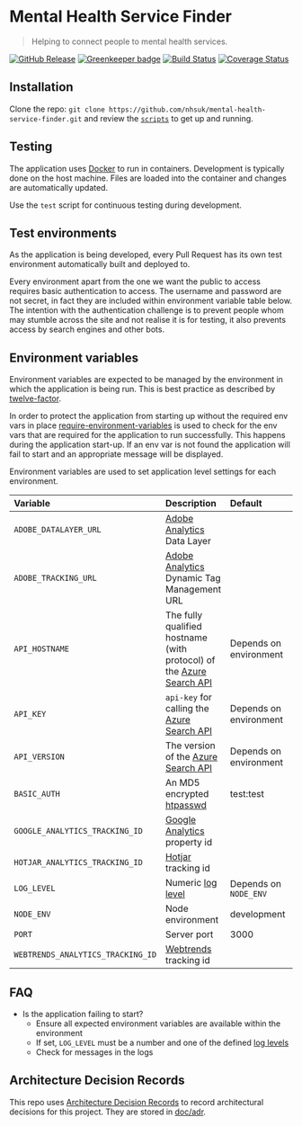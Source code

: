 # Mental Health Service Finder
> Helping to connect people to mental health services.

[![GitHub Release](https://img.shields.io/github/release/nhsuk/mental-health-service-finder.svg)](https://github.com/nhsuk/mental-health-service-finder/releases/latest/)
[![Greenkeeper badge](https://badges.greenkeeper.io/nhsuk/mental-health-service-finder.svg)](https://greenkeeper.io/)
[![Build Status](https://travis-ci.org/nhsuk/mental-health-service-finder.svg?branch=master)](https://travis-ci.org/nhsuk/mental-health-service-finder)
[![Coverage Status](https://coveralls.io/repos/github/nhsuk/mental-health-service-finder/badge.svg?branch=master)](https://coveralls.io/github/nhsuk/mental-health-service-finder?branch=master)

## Installation

Clone the repo: `git clone https://github.com/nhsuk/mental-health-service-finder.git`
and review the [`scripts`](scripts) to get up and running.

## Testing

The application uses [Docker](https://www.docker.com/) to run in containers.
Development is typically done on the host machine. Files are loaded into the
container and changes are automatically updated.

Use the `test` script for continuous testing during development.

## Test environments

As the application is being developed, every Pull Request has its own test
environment automatically built and deployed to.

Every environment apart from the one we want the public to access requires
basic authentication to access. The username and password are not secret, in
fact they are included within environment variable table below.
The intention with the authentication challenge is to prevent people whom may
stumble across the site and not realise it is for testing, it also prevents
access by search engines and other bots.

## Environment variables

Environment variables are expected to be managed by the environment in which
the application is being run. This is best practice as described by
[twelve-factor](https://12factor.net/config).

In order to protect the application from starting up without the required
env vars in place
[require-environment-variables](https://www.npmjs.com/package/require-environment-variables)
is used to check for the env vars that are required for the application to run
successfully.
This happens during the application start-up. If an env var is not found the
application will fail to start and an appropriate message will be displayed.

Environment variables are used to set application level settings for each
environment.

| Variable                           | Description                                                                                                                                                | Default                   | Required   |
| :--------------------------------- | :--------------------------------------------------------------------------------------------------------------------------------------------------------- | :------------------------ | :--------- |
| `ADOBE_DATALAYER_URL`              | [Adobe Analytics](https://marketing.adobe.com/resources/help/en_US/sc/implement/ref-data-layer.html) Data Layer                                            |                           | No         |
| `ADOBE_TRACKING_URL`               | [Adobe Analytics](https://www.adobe.com/analytics/adobe-analytics.html) Dynamic Tag Management URL                                                         |                           | No         |
| `API_HOSTNAME`                     | The fully qualified hostname (with protocol) of the [Azure Search API](https://docs.microsoft.com/en-gb/rest/api/searchservice/)                           | Depends on environment    | Yes        |
| `API_KEY`                          | `api-key` for calling the [Azure Search API](https://docs.microsoft.com/en-us/rest/api/searchservice/#calling-the-apis)                                    | Depends on environment    | Yes        |
| `API_VERSION`                      | The version of the [Azure Search API](https://docs.microsoft.com/en-us/azure/search/search-api-versions)                                                   | Depends on environment    | Yes        |
| `BASIC_AUTH`                       | An MD5 encrypted [htpasswd](https://httpd.apache.org/docs/2.4/misc/password_encryptions.html)                                                              | test:test                 |            |
| `GOOGLE_ANALYTICS_TRACKING_ID`     | [Google Analytics](https://www.google.co.uk/analytics) property id                                                                                         |                           | No         |
| `HOTJAR_ANALYTICS_TRACKING_ID`     | [Hotjar](https://www.hotjar.com/) tracking id                                                                                                              |                           | No         |
| `LOG_LEVEL`                        | Numeric [log level](https://github.com/trentm/node-bunyan#levels)                                                                                          | Depends on `NODE_ENV`     |            |
| `NODE_ENV`                         | Node environment                                                                                                                                           | development               |            |
| `PORT`                             | Server port                                                                                                                                                | 3000                      |            |
| `WEBTRENDS_ANALYTICS_TRACKING_ID`  | [Webtrends](https://www.webtrends.com/) tracking id                                                                                                        |                           | No         |

## FAQ

* Is the application failing to start?
  * Ensure all expected environment variables are available within the environment
  * If set, `LOG_LEVEL` must be a number and one of the defined [log levels](https://github.com/trentm/node-bunyan#levels)
  * Check for messages in the logs

## Architecture Decision Records

This repo uses
[Architecture Decision Records](http://thinkrelevance.com/blog/2011/11/15/documenting-architecture-decisions)
to record architectural decisions for this project.
They are stored in [doc/adr](doc/adr).
